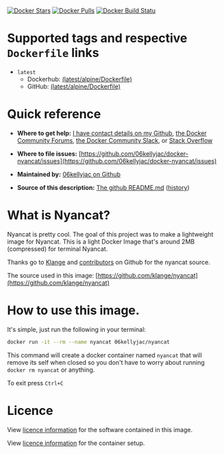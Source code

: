 [![Docker Stars](https://img.shields.io/docker/stars/06kellyjac/nyancat.svg?style=flat-square)](https://hub.docker.com/r/06kellyjac/nyancat/)
[![Docker Pulls](https://img.shields.io/docker/pulls/06kellyjac/nyancat.svg?style=flat-square)](https://hub.docker.com/r/06kellyjac/nyancat/)
[![Docker Build Statu](https://img.shields.io/docker/build/06kellyjac/nyancat.svg?style=flat-square)](https://hub.docker.com/r/06kellyjac/nyancat/)

# Supported tags and respective `Dockerfile` links

- `latest`
  - Dockerhub: [(latest/alpine/Dockerfile)](https://hub.docker.com/r/06kellyjac/nyancat/~/dockerfile/)
  - GitHub: [(latest/alpine/Dockerfile)](https://github.com/06kellyjac/docker-nyancat/blob/master/Dockerfile)

# Quick reference

- **Where to get help:** [I have contact details on my Github](https://github.com/06kellyjac), [the Docker Community Forums](https://forums.docker.com/), [the Docker Community Slack](https://blog.docker.com/2016/11/introducing-docker-community-directory-docker-community-slack/), or [Stack Overflow](https://stackoverflow.com/search?tab=newest&q=docker)

- **Where to file issues:** [https://github.com/06kellyjac/docker-nyancat/issues](https://github.com/06kellyjac/docker-nyancat/issues)

- **Maintained by:** [06kellyjac on Github](https://github.com/06kellyjac)

- **Source of this description:** [The github README.md](https://github.com/06kellyjac/docker-nyancat/blob/master/README.md) ([history](https://github.com/06kellyjac/docker-nyancat/commits/master/README.md))

# What is Nyancat?

Nyancat is pretty cool. The goal of this project was to make a lightweight image for Nyancat. This is a light Docker Image that's around 2MB (compressed) for terminal Nyancat.

Thanks go to [Klange](https://github.com/klange/) and [contributors](https://github.com/klange/nyancat/graphs/contributors) on Github for the nyancat source.

The source used in this image:
[https://github.com/klange/nyancat](https://github.com/klange/nyancat)

# How to use this image.

It's simple, just run the following in your terminal:

```bash
docker run -it --rm --name nyancat 06kellyjac/nyancat
```

This command will create a docker container named `nyancat` that will remove its self when closed so you don't have to worry about running `docker rm nyancat` or anything.

To exit press `Ctrl+C`

# Licence

View [licence information](http://otm.illinois.edu/disclose-protect/illinois-open-source-license) for the software contained in this image.

View [licence information](https://mit-license.org/) for the container setup.